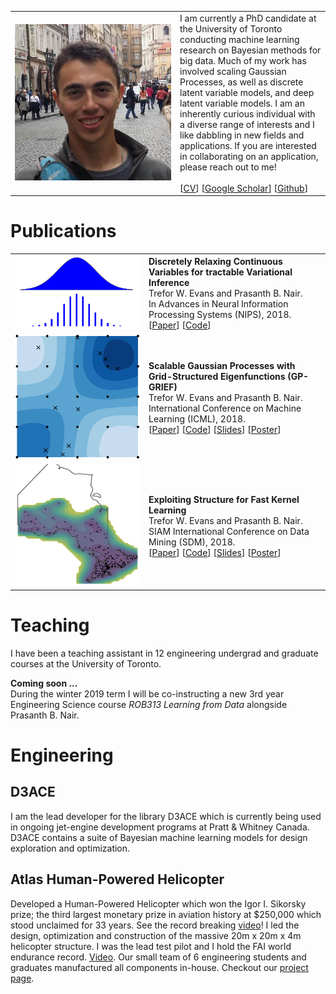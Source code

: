 <table style="width:100%"  border="0">
<tr>
<td><img style="max-width: 250px; height: auto; " src="/imgs/trefor.jpg"></td>
<td>
I am currently a PhD candidate at the University of Toronto conducting machine learning research on Bayesian methods for big data.
Much of my work has involved scaling Gaussian Processes, as well as discrete latent variable models, and deep latent variable models.
I am an inherently curious individual with a diverse range of interests and I like dabbling in new fields and applications.
If you are interested in collaborating on an application, please reach out to me! <br /> 
<br /> 
[<a href="files/TreforEvans-CV.pdf">CV</a>]
[<a href="https://scholar.google.ca/citations?user=oNL-h7UAAAAJ">Google Scholar</a>]
[<a href="https://github.com/treforevans">Github</a>]
</td>
</tr>
</table>

# Publications
<table style="width:100%"  border="0">
<tr>
<td> <img style="max-width: 200px; height: auto; " src="imgs/direct.png"></td>
<td>
<strong> Discretely Relaxing Continuous Variables for tractable Variational Inference </strong> <br /> 
Trefor W. Evans and Prasanth B. Nair.  <br /> 
 In Advances in Neural Information Processing Systems (NIPS), 2018.  <br /> 
[<a href="https://arxiv.org/abs/1809.04279">Paper</a>]
[<a href="https://github.com/treforevans/direct">Code</a>]
</td>
</tr>
<tr>
<td> <img style="max-width: 200px; height: auto; " src="imgs/gp-grief.png"></td>
<td>
<strong> Scalable Gaussian Processes with Grid-Structured Eigenfunctions (GP-GRIEF) </strong> <br /> 
Trefor W. Evans and Prasanth B. Nair.  <br /> 
International Conference on Machine Learning (ICML), 2018. <br /> 
[<a href="https://arxiv.org/abs/1807.02125">Paper</a>]
[<a href="https://github.com/treforevans/gp_grief">Code</a>]
[<a href="files/gp-grief_icml_slides.pdf">Slides</a>]
[<a href="files/gp-grief_icml_poster.pdf">Poster</a>]
</td>
</tr>
<tr>
<td> <img style="max-width: 200px; height: auto; " src="imgs/gappy.png"></td>
<td>
<strong> Exploiting Structure for Fast Kernel Learning </strong> <br />
Trefor W. Evans and Prasanth B. Nair.  <br /> 
SIAM International Conference on Data Mining (SDM), 2018.  <br /> 
[<a href="https://arxiv.org/abs/1808.03351">Paper</a>]
[<a href="https://github.com/treforevans/gp_grid">Code</a>]
[<a href="files/gappy_sdm_slides.pdf">Slides</a>]
[<a href="files/gappy_sdm_poster.pdf">Poster</a>]
</td>
</tr>
</table>

# Teaching
I have been a teaching assistant in 12 engineering undergrad and graduate courses at the University of Toronto. 

**Coming soon ...**  <br /> 
During the winter 2019 term I will be co-instructing a new 3rd year Engineering Science course *ROB313 Learning from Data* alongside Prasanth B. Nair.

# Engineering
## D3ACE
I am the lead developer for the library D3ACE which is currently being used in ongoing jet-engine development programs at Pratt & Whitney Canada.
D3ACE contains a suite of Bayesian machine learning models for design exploration and optimization.

## Atlas Human-Powered Helicopter
Developed a Human-Powered Helicopter which won the Igor I. Sikorsky prize; the third largest monetary prize in aviation history at $250,000 which stood unclaimed for 33 years.
See the record breaking [video](http://bit.ly/11fClAv)!
I led the design, optimization and construction of the massive 20m x 20m x 4m helicopter structure.
I was the lead test pilot and I hold the FAI world endurance record. [Video](https://bit.ly/2NyaxAy).
Our small team of 6 engineering students and graduates manufactured all components in-house.
Checkout our [project page](http://www.aerovelo.com/atlas-helicopter).